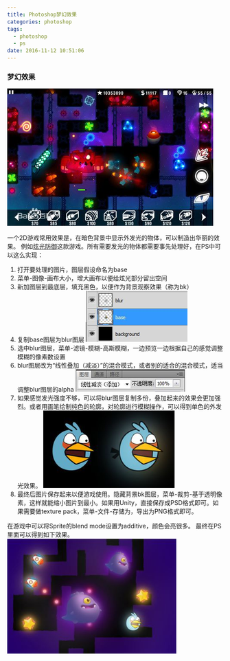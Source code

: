 ```yaml
---
title: Photoshop梦幻效果
categories: photoshop
tags:
  - photoshop
  - ps
date: 2016-11-12 10:51:06
---
```


### 梦幻效果

![](/img/ps/radiant_defense_c.jpg)

一个2D游戏常用效果是，在暗色背景中显示外发光的物体，可以制造出华丽的效果。
例如[炫光防御][radiant defense]这款游戏。所有需要发光的物体都需要事先处理好，在PS中可以这么实现：

1. 打开要处理的图片，图层假设命名为base
2. 菜单-图像-画布大小，增大画布以便给炫光部分留出空间
3. 新加图层到最底层，填充黑色，以便作为背景观察效果（称为bk）
3. 复制base图层为blur图层
![](/img/ps/layers_c.jpg)
1. 选中blur图层，菜单-滤镜-模糊-高斯模糊，一边预览一边根据自己的感觉调整模糊的像素数设置
2. blur图层改为“线性叠加（减淡）”的混合模式，或者别的适合的混合模式，适当调整blur图层的alpha
![](/img/ps/blend_mode_c.jpg)
3. 如果感觉发光强度不够，可以将blur图层复制多份，叠加起来的效果会更加强烈。或者用画笔绘制纯色的轮廓，对轮廓进行模糊操作，可以得到单色的外发光效果。
![](/img/ps/cmp_c.jpg)
4. 最终后图片保存起来以便游戏使用。隐藏背景bk图层，菜单-裁剪-基于透明像素，这样就能缩小图片到最小。如果用Unity，直接保存成PSD格式即可。如果需要做texture pack，菜单-文件-存储为，导出为PNG格式即可。

在游戏中可以将Sprite的blend mode设置为additive，颜色会亮很多。
最终在PS里面可以得到如下效果。
![](/img/ps/demo_rd_c.jpg)

[radiant defense]: http://image.baidu.com/search/index?tn=baiduimage&word=radiant%20defense